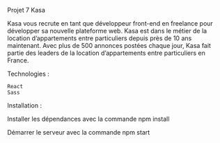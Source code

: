 Projet 7 Kasa

Kasa vous recrute en tant que développeur front-end en freelance pour développer sa nouvelle plateforme web.
Kasa est dans le métier de la location d’appartements entre particuliers depuis près de 10 ans maintenant.
Avec plus de 500 annonces postées chaque jour, Kasa fait partie des leaders de la location d’appartements entre particuliers en France.

Technologies :

    React
    Sass
    
Installation :

Installer les dépendances avec la commande npm install

Démarrer le serveur avec la commande npm start




